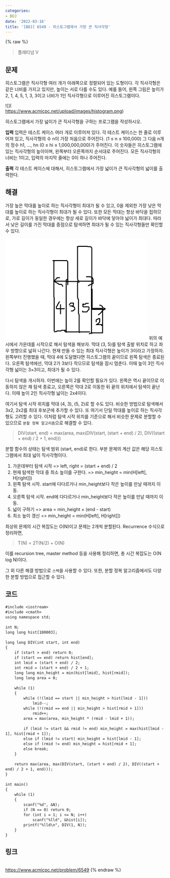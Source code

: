 ```yaml
---
categories:
- BOJ
date: '2022-03-16'
title: '[BOJ] 6549 - 히스토그램에서 가장 큰 직사각형'
---
```


{% raw %}
> 플래티넘 V<br>

## 문제
히스토그램은 직사각형 여러 개가 아래쪽으로 정렬되어 있는 도형이다. 각 직사각형은 같은 너비를 가지고 있지만, 높이는 서로 다를 수도 있다. 예를 들어, 왼쪽 그림은 높이가 2, 1, 4, 5, 1, 3, 3이고 너비가 1인 직사각형으로 이루어진 히스토그램이다.

![](<br>https://www.acmicpc.net/upload/images/histogram.png)

히스토그램에서 가장 넓이가 큰 직사각형을 구하는 프로그램을 작성하시오.

**입력**
입력은 테스트 케이스 여러 개로 이루어져 있다. 각 테스트 케이스는 한 줄로 이루어져 있고, 직사각형의 수 n이 가장 처음으로 주어진다. (1 ≤ n ≤ 100,000) 그 다음 n개의 정수 h1, ..., hn  (0 ≤ hi  ≤ 1,000,000,000)가 주어진다. 이 숫자들은 히스토그램에 있는 직사각형의 높이이며, 왼쪽부터 오른쪽까지 순서대로 주어진다. 모든 직사각형의 너비는 1이고, 입력의 마지막 줄에는 0이 하나 주어진다.

**출력**
각 테스트 케이스에 대해서, 히스토그램에서 가장 넓이가 큰 직사각형의 넓이를 출력한다.

##  해결
가장 높은 막대를 높이로 하는 직사각형이 최대가 될 수 있고, 0을 제외한 가장 낮은 막대를 높이로 하는 직사각형이 최대가 될 수 있다. 또한 모든 막대는 항상 바닥을 접하므로, 가로 길이가 동일한 경우에는 항상 세로 길이가 바닥에 닿아야 넓이가 최대다. 따라서 낮은 길이를 가진 막대를 중점으로 탐색하면 최대가 될 수 있는 직사각형들만 확인할 수 있다.

![히스토그램](images/6549-히스토그램.png "히스토그램")
위의 예시에서 가운데를 시작으로 해서 탐색을 해보자. 막대 (3, 5)를 탐색 출발 위치로 하고 좌우 방향으로 넓혀 나간다. 현재 만들 수 있는 최대 직사각형은 높이가 3이라고 가정하자. 왼쪽부터 진행했을 때, 막대 4에 도달했다면 히스토그램의 끝이므로 왼쪽 탐색은 종료된다. 오른쪽 탐색에선, 막대 2가 3보다 작으므로 탐색을 잠시 멈춘다. 이때 높이 3인 직사각형 넓이는 3×3이고, 최대가 될 수 있다.

다시 탐색을 개시하자. 이번에는 높이 2를 확인할 필요가 있다. 왼쪽은 역시 끝이므로 이동하지 않은 채 탐색 종료고, 오른쪽은 막대 2로 이동한 뒤 끝의 위치에서 탐색이 끝난다. 이때 높이 2인 직사각형 넓이는 2x4이다.

여기서 탐색 시작 위치를 막대 (4, 3), (5, 2)로 할 수도 있다. 비슷한 방법으로 탐색해서 3x2, 2x2를 최대 후보군에 추가할 수 있다. 또 여기서 단일 막대를 높이로 하는 직사각형도 고려할 수 있다. 이처럼 탐색 시작 위치를 기준으로 해서 비슷한 문제로 분할할 수 있으므로 `분할 정복 알고리즘`으로 해결할 수 있다.

> DIV(start, end) = max(area, max(DIV(start, (start + end) / 2), DIV((start + end) / 2 + 1, end)))<br>

분할 함수의 상태는 탐색 범위 (start, end)로 한다. 부분 문제의 계산 값은 해당 히스토그램에서 최대 넓이 직사각형이다.

1. 가운데부터 탐색 시작 => left, right = (start + end) / 2
2. 현재 탐색한 막대 중 최소 높이를 구한다. => min_height = min(H[left], H[right]])
3. 왼쪽 탐색 시작. start에 다다르거나 min_height보다 작은 높이를 만날 때까지 이동.
4. 오른쪽 탐색 시작. end에 다다르거나 min_height보다 작은 높이를 만날 때까지 이동.
5. 넓이 구하기 => area = min_height × (end - start)
6. 최소 높이 갱신 => min_height = min(H[left], H[right]])

최상위 문제의 시간 복잡도는 O(N)이고 문제는 2개씩 분할된다. Recurrence 수식으로 정리하면,
> T(N) = 2T(N/2) + O(N)<br>

이를 recursion tree, master method 등을 사용해 정리하면, 총 시간 복잡도는 O(N log N)이다.

그 외 다른 해결 방법으로 `스택`을 사용할 수 있다. 또한, 분할 정복 알고리즘에서도 다양한 분할 방법으로 접근할 수 있다.

## 코드
```
#include <iostream>
#include <cmath>
using namespace std;

int N;
long long hist[100003];

long long DIV(int start, int end)
{
	if (start > end) return 0;
	if (start == end) return hist[end];
	int lmid = (start + end) / 2;
	int rmid = (start + end) / 2 + 1;
	long long min_height = min(hist[lmid], hist[rmid]);
	long long area = 0;

	while (1)
	{
		while (!(lmid == start || min_height > hist[lmid - 1]))
			lmid--;
		while (!(rmid == end || min_height > hist[rmid + 1]))
			rmid++;
		area = max(area, min_height * (rmid - lmid + 1));

		if (lmid != start && rmid != end) min_height = max(hist[lmid - 1], hist[rmid + 1]);
		else if (lmid != start) min_height = hist[lmid - 1];
		else if (rmid != end) min_height = hist[rmid + 1];
		else break;
	}
	
	return max(area, max(DIV(start, (start + end) / 2), DIV((start + end) / 2 + 1, end)));
}

int main()
{
	while (1)
	{
		scanf("%d", &N);
		if (N == 0) return 0;
		for (int i = 1; i <= N; i++)
			scanf("%lld", &hist[i]);
		printf("%lld\n", DIV(1, N));
	}
}
```

## 링크
<br>https://www.acmicpc.net/problem/6549
{% endraw %}